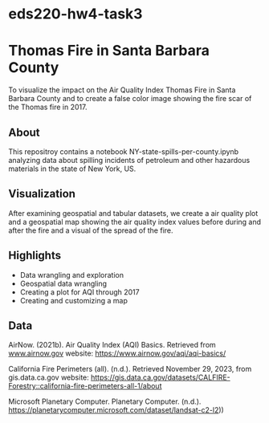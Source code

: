 # eds220-hw4-task3

# Thomas Fire in Santa Barbara County
To visualize the impact on the Air Quality Index Thomas Fire in Santa Barbara County and to create a false color image showing the fire scar of the Thomas fire in 2017.

## About
This repositroy contains a notebook NY-state-spills-per-county.ipynb analyzing data about spilling incidents of petroleum and other hazardous materials in the state of New York, US.

## Visualization
After examining geospatial and tabular datasets, we create a air quality plot and a geospatial map showing the air quality index values before during and after the fire and a visual of the spread of the fire.

## Highlights
- Data wrangling and exploration
- Geospatial data wrangling
- Creating a plot for AQI through 2017
- Creating and customizing a map

## Data
AirNow. (2021b). Air Quality Index (AQI) Basics. Retrieved from www.airnow.gov website: https://www.airnow.gov/aqi/aqi-basics/

California Fire Perimeters (all). (n.d.). Retrieved November 29, 2023, from gis.data.ca.gov website: https://gis.data.ca.gov/datasets/CALFIRE-Forestry::california-fire-perimeters-all-1/about

Microsoft Planetary Computer. Planetary Computer. (n.d.). https://planetarycomputer.microsoft.com/dataset/landsat-c2-l2)) 